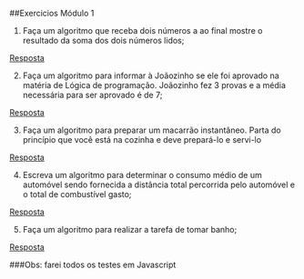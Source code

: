 ##Exercicios Módulo 1

1. Faça um algoritmo que receba dois números a ao final mostre o resultado da soma dos dois números lidos;

[Resposta](/ILP/exercicio1.js)

2. Faça um algoritmo para informar à Joãozinho se ele foi aprovado na matéria de Lógica de programação. Joãozinho fez 3 provas e a média necessária para ser aprovado é de 7;

[Resposta](/ILP/exercicio2.js)

3. Faça um algoritmo para preparar um macarrão instantâneo. Parta do princípio que você está na cozinha e deve prepará-lo e servi-lo

[Resposta](/ILP/exercicio3.js)

4. Escreva um algoritmo para determinar o consumo médio de um automóvel sendo fornecida a distância total percorrida pelo automóvel e o total de combustível gasto;

[Resposta](/ILP/exercicio4.js)

5. Faça um algoritmo para realizar a tarefa de tomar banho;

[Resposta](/ILP/exercicio5.js)

###Obs: farei todos os testes em Javascript 